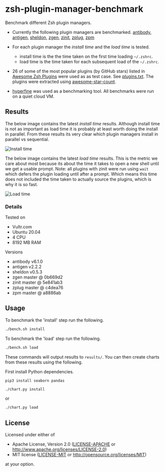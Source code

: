 # zsh-plugin-manager-benchmark

Benchmark different Zsh plugin managers.

- Currently the following plugin managers are benchmarked.
  [antibody](https://github.com/getantibody/antibody),
  [antigen](https://github.com/zsh-users/antigen),
  [sheldon](https://github.com/rossmacarthur/sheldon),
  [zgen](https://github.com/tarjoilija/zgen),
  [zinit](https://github.com/zdharma/zinit),
  [zplug](https://github.com/zplug/zplug),
  [zpm](https://github.com/zpm-zsh/zpm)

- For each plugin manager the *install time* and the *load time* is tested.
  - install time is the the time taken on the first time loading `~/.zshrc`.
  - load time is the time taken for each subsequent load of the `~/.zshrc`.

- 26 of some of the most popular plugins (by GitHub stars) listed in [Awesome
  Zsh Plugins](https://github.com/unixorn/awesome-zsh-plugins/) were used as as
  test case. See [plugins.txt](./src/plugins.txt). The plugins were extracted
  using
  [awesome-star-count](https://github.com/rossmacarthur/awesome-star-count).
- [hyperfine](https://github.com/sharkdp/hyperfine) was used as a benchmarking
  tool. All benchmarks were run on a quiet cloud VM.

## Results

The below image contains the latest *install time* results. Although install
time is not as important as load time it is probably at least worth doing the
install in parallel. From these results its very clear which plugin managers
install in parallel vs sequential.

![Install time](results/install.png)

The below image contains the latest *load time* results. This is the metric we
care about most because its about the time it takes to open a new shell until we
get a usable prompt. Note: all plugins with zinit were run using `wait` which
defers the plugin loading until after a prompt. Which means this time does not
included the time taken to actually source the plugins, which is why it is so
fast.

![Load time](results/load.png)

### Details

Tested on
- Vultr.com
- Ubuntu 20.04
- 4 CPU
- 8192 MB RAM

Versions
- antibody v6.1.0
- antigen v2.2.2
- sheldon v0.5.3
- zgen master @ 0b669d2
- zinit master @ 5e841ab3
- zplug master @ c4dea76
- zpm master @ a8886ab

## Usage

To benchmark the 'install' step run the following.
```sh
./bench.sh install
```

To benchmark the 'load' step run the following.
```sh
./bench.sh load
```

These commands will output results to `results/`. You can then create charts
from these results using the following.

First install Python dependencies.

```
pip3 install seaborn pandas
```

```sh
./chart.py install
```

or

```sh
./chart.py load
```

## License

Licensed under either of

- Apache License, Version 2.0 ([LICENSE-APACHE](LICENSE-APACHE) or
  http://www.apache.org/licenses/LICENSE-2.0)
- MIT license ([LICENSE-MIT](LICENSE-MIT) or http://opensource.org/licenses/MIT)

at your option.

